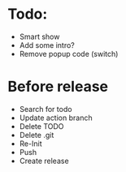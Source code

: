 # Todo:

- Smart show
- Add some intro?
- Remove popup code (switch)

# Before release

- Search for todo
- Update action branch
- Delete TODO
- Delete .git
- Re-Init
- Push
- Create release
